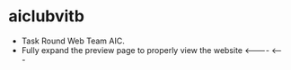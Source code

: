 # aiclubvitb
- Task Round Web Team AIC.
- Fully expand the preview page to properly view the website <----  <---
